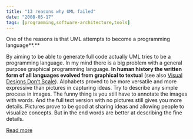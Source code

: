 ```yaml
---
title: "13 reasons why UML failed"
date: "2008-05-17"
tags: [programming,software-architecture,tools]
---
```


One of the reasons is that UML attempts to become a programming language**.**

By aiming to be able to generate full code actually UML tries to be a programming language. In my mind there is a big problem with a general purpose graphical programming language. **In human history the written form of all languages evolved from graphical to textual** (see also [Visual Designs Don’t Scale](http://odetocode.com/Blogs/scott/archive/2008/05/19/12107.aspx)). Alphabets proved to be more versatile and more expressive than pictures in capturing ideas. Try to describe any simple process in images. The funny thing is you still have to annotate the images with words. And the full text version with no pictures still gives you more details. Pictures prove to be good at sharing ideas and allowing people to visualize concepts. But in the end words are better at describing the fine details.

[Read more](http://littletutorials.com/2008/05/15/13-reasons-for-umls-descent-into-darkness/)

